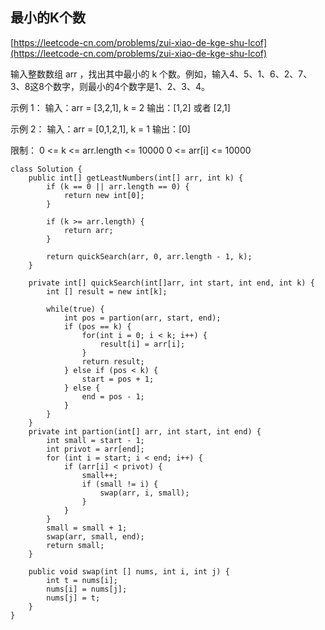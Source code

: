 ## 最小的K个数
[https://leetcode-cn.com/problems/zui-xiao-de-kge-shu-lcof](https://leetcode-cn.com/problems/zui-xiao-de-kge-shu-lcof)

输入整数数组 arr ，找出其中最小的 k 个数。例如，输入4、5、1、6、2、7、3、8这8个数字，则最小的4个数字是1、2、3、4。

示例 1：
输入：arr = [3,2,1], k = 2
输出：[1,2] 或者 [2,1]

示例 2：
输入：arr = [0,1,2,1], k = 1
输出：[0]
 

限制：
0 <= k <= arr.length <= 10000
0 <= arr[i] <= 10000

```
class Solution {
    public int[] getLeastNumbers(int[] arr, int k) {
        if (k == 0 || arr.length == 0) {
            return new int[0];
        }

        if (k >= arr.length) {
            return arr;
        }

        return quickSearch(arr, 0, arr.length - 1, k);
    }

    private int[] quickSearch(int[]arr, int start, int end, int k) {
        int [] result = new int[k];

        while(true) {
            int pos = partion(arr, start, end);
            if (pos == k) {
                for(int i = 0; i < k; i++) {
                    result[i] = arr[i];
                }
                return result;
            } else if (pos < k) {
                start = pos + 1;
            } else {
                end = pos - 1;
            }
        }
    }
    private int partion(int[] arr, int start, int end) {
        int small = start - 1;
        int privot = arr[end];
        for (int i = start; i < end; i++) {
            if (arr[i] < privot) {
                small++;
                if (small != i) {
                    swap(arr, i, small);
                }
            }
        }
        small = small + 1;
        swap(arr, small, end);
        return small;
    }

    public void swap(int [] nums, int i, int j) {
        int t = nums[i];
        nums[i] = nums[j];
        nums[j] = t;
    }
}
```
